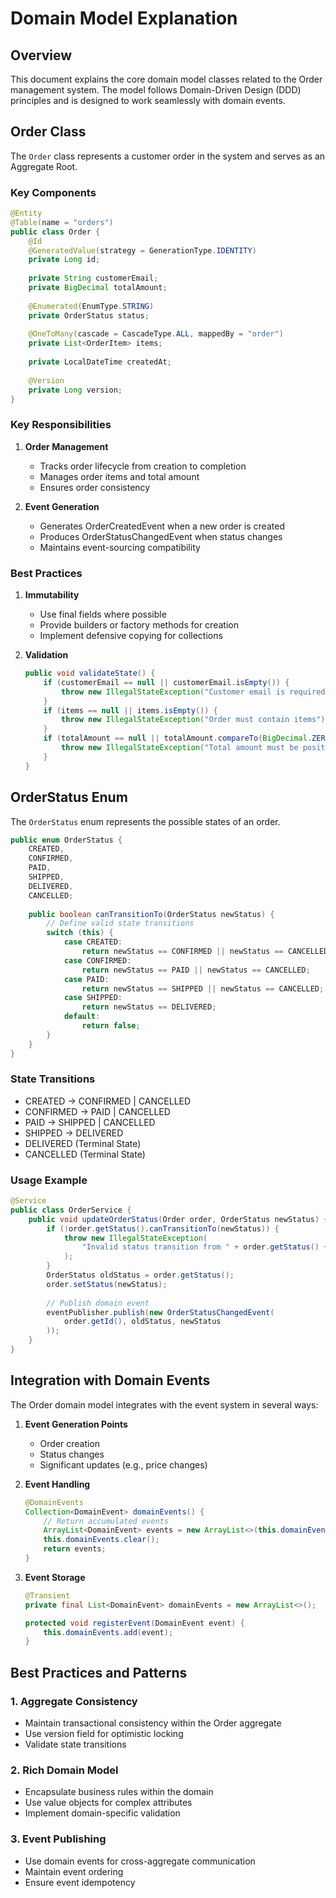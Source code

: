 # Domain Model Explanation

## Overview
This document explains the core domain model classes related to the Order management system. The model follows Domain-Driven Design (DDD) principles and is designed to work seamlessly with domain events.

## Order Class
The `Order` class represents a customer order in the system and serves as an Aggregate Root.

### Key Components

```java
@Entity
@Table(name = "orders")
public class Order {
    @Id
    @GeneratedValue(strategy = GenerationType.IDENTITY)
    private Long id;
    
    private String customerEmail;
    private BigDecimal totalAmount;
    
    @Enumerated(EnumType.STRING)
    private OrderStatus status;
    
    @OneToMany(cascade = CascadeType.ALL, mappedBy = "order")
    private List<OrderItem> items;
    
    private LocalDateTime createdAt;
    
    @Version
    private Long version;
}
```

### Key Responsibilities
1. **Order Management**
   - Tracks order lifecycle from creation to completion
   - Manages order items and total amount
   - Ensures order consistency

2. **Event Generation**
   - Generates OrderCreatedEvent when a new order is created
   - Produces OrderStatusChangedEvent when status changes
   - Maintains event-sourcing compatibility

### Best Practices
1. **Immutability**
   - Use final fields where possible
   - Provide builders or factory methods for creation
   - Implement defensive copying for collections

2. **Validation**
   ```java
   public void validateState() {
       if (customerEmail == null || customerEmail.isEmpty()) {
           throw new IllegalStateException("Customer email is required");
       }
       if (items == null || items.isEmpty()) {
           throw new IllegalStateException("Order must contain items");
       }
       if (totalAmount == null || totalAmount.compareTo(BigDecimal.ZERO) <= 0) {
           throw new IllegalStateException("Total amount must be positive");
       }
   }
   ```

## OrderStatus Enum
The `OrderStatus` enum represents the possible states of an order.

```java
public enum OrderStatus {
    CREATED,
    CONFIRMED,
    PAID,
    SHIPPED,
    DELIVERED,
    CANCELLED;
    
    public boolean canTransitionTo(OrderStatus newStatus) {
        // Define valid state transitions
        switch (this) {
            case CREATED:
                return newStatus == CONFIRMED || newStatus == CANCELLED;
            case CONFIRMED:
                return newStatus == PAID || newStatus == CANCELLED;
            case PAID:
                return newStatus == SHIPPED || newStatus == CANCELLED;
            case SHIPPED:
                return newStatus == DELIVERED;
            default:
                return false;
        }
    }
}
```

### State Transitions
- CREATED → CONFIRMED | CANCELLED
- CONFIRMED → PAID | CANCELLED
- PAID → SHIPPED | CANCELLED
- SHIPPED → DELIVERED
- DELIVERED (Terminal State)
- CANCELLED (Terminal State)

### Usage Example
```java
@Service
public class OrderService {
    public void updateOrderStatus(Order order, OrderStatus newStatus) {
        if (!order.getStatus().canTransitionTo(newStatus)) {
            throw new IllegalStateException(
                "Invalid status transition from " + order.getStatus() + " to " + newStatus
            );
        }
        OrderStatus oldStatus = order.getStatus();
        order.setStatus(newStatus);
        
        // Publish domain event
        eventPublisher.publish(new OrderStatusChangedEvent(
            order.getId(), oldStatus, newStatus
        ));
    }
}
```

## Integration with Domain Events
The Order domain model integrates with the event system in several ways:

1. **Event Generation Points**
   - Order creation
   - Status changes
   - Significant updates (e.g., price changes)

2. **Event Handling**
   ```java
   @DomainEvents
   Collection<DomainEvent> domainEvents() {
       // Return accumulated events
       ArrayList<DomainEvent> events = new ArrayList<>(this.domainEvents);
       this.domainEvents.clear();
       return events;
   }
   ```

3. **Event Storage**
   ```java
   @Transient
   private final List<DomainEvent> domainEvents = new ArrayList<>();
   
   protected void registerEvent(DomainEvent event) {
       this.domainEvents.add(event);
   }
   ```

## Best Practices and Patterns

### 1. Aggregate Consistency
- Maintain transactional consistency within the Order aggregate
- Use version field for optimistic locking
- Validate state transitions

### 2. Rich Domain Model
- Encapsulate business rules within the domain
- Use value objects for complex attributes
- Implement domain-specific validation

### 3. Event Publishing
- Use domain events for cross-aggregate communication
- Maintain event ordering
- Ensure event idempotency


